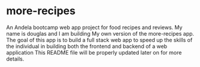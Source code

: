 # more-recipes
An Andela bootcamp web app project for food recipes and reviews.
My name is douglas and I am building My own version of the more-recipes app.
The goal of this app is to build a full stack web app to speed up the skills of the individual in building both the frontend and backend of a web application
This README file will be properly updated later on for more details.
